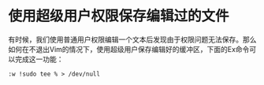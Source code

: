 使用超级用户权限保存编辑过的文件
=====

有时候，我们使用普通用户权限编辑一个文本后发现由于权限问题无法保存。那么如何在不退出Vim的情况下，使用超级用户保存编辑好的缓冲区，下面的Ex命令可以完成这一功能：

```viml
:w !sudo tee % > /dev/null
```


